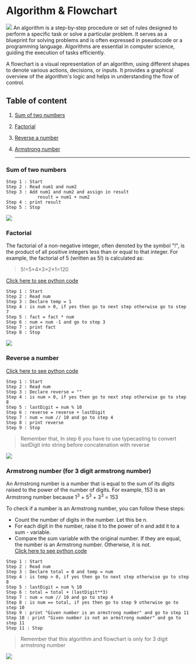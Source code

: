 # Algorithm & Flowchart
![](images/cover.png)
An algorithm is a step-by-step procedure or set of rules designed to perform a specific task or solve a particular problem. It serves as a blueprint for solving problems and is often expressed in pseudocode or a programming language. Algorithms are essential in computer science, guiding the execution of tasks efficiently.

A flowchart is a visual representation of an algorithm, using different shapes to denote various actions, decisions, or inputs. It provides a graphical overview of the algorithm's logic and helps in understanding the flow of control.

## Table of content
1. [Sum of two numbers](#sum-of-two-numbers)
2. [Factorial](#Factorial)
3. [Reverse a number](#reverse-a-number)
4. [Armstrong number](#armstrong-number-for-3-digit-armstrong-number)

   <hr>

###  Sum of two numbers
```
Step 1 : Start
Step 2 : Read num1 and num2
Step 3 : Add num1 and num2 and assign in result
            result = num1 + num2
Step 4 : print result
Step 5 : Stop
```
![](images/sum.png)

### Factorial
The factorial of a non-negative integer, often denoted by the symbol "!", is the product of all positive integers less than or equal to that integer. For example, the factorial of 5 (written as 5!) is calculated as:
> 5!=5×4×3×2×1=120

[Click here to see python code](../programs/factorial.py)

```
Step 1 : Start
Step 2 : Read num
Step 3 : Declare temp = 1 
Step 4 : is num > 0, if yes then go to next step otherwise go to step 7
Step 5 : fact = fact * num
Step 6 : num = num -1 and go to step 3
Step 7 : print fact
Step 8 : Stop
```

![](images/fact.png)


### Reverse a number
[Click here to see python code](../programs/reverse.py)

```
Step 1 : Start
Step 2 : Read num
Step 3 : Declare reverse = ""
Step 4 : is num > 0, if yes then go to next step otherwise go to step 8
Step 5 : lastDigit = num % 10
Step 6 : reverse = reverse + lastDigit
Step 7 : num = num // 10 and go to step 4
Step 8 : print reverse
Step 9 : Stop
```
> Remember that, In step 6 you have to use typecasting to convert lastDigit into string before concatenation with reverse


![](images/reverse.png)

### Armstrong number (for 3 digit armstrong number)
An Armstrong number is a number that is equal to the sum of its digits raised to the power of the number of digits. For example, 153 is an Armstrong number because 1<sup>3</sup> + 5<sup>3</sup> + 3<sup>3</sup> = 153

To check if a number is an Armstrong number, you can follow these steps:

- Count the number of digits in the number. Let this be n.
- For each digit in the number, raise it to the power of n and add it to a sum - variable.
- Compare the sum variable with the original number. If they are equal, the number is an Armstrong number. Otherwise, it is not.<br>
[Click here to see python code](../programs/armstrong.py)

```
Step 1 : Start
Step 2 : Read num
Step 3 : Declare total = 0 and temp = num
Step 4 : is temp > 0, if yes then go to next step otherwise go to step 8
Step 5 : lastDigit = num % 10
Step 6 : total = total + (lastDigit**3)
Step 7 : num = num // 10 and go to step 4
Step 8 : is num == total, if yes then go to step 9 otherwise go to step 10
Step 9 : print "Given number is an armstrong number" and go to step 11
Step 10 : print "Given number is not an armstrong number" and go to step 11
Step 11 : Stop
```
> Remember that this algorithm and flowchart is only for 3 digit armstrong number

![](images/armstrong.png)

